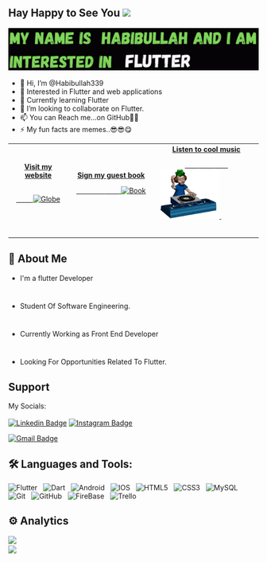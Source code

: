 ## Hay Happy to See You <img src="https://raw.githubusercontent.com/aemmadi/aemmadi/master/wave.gif" width="30px">



<p align="center">
<img  alt="My Name is Habibullah and I like Flutter" src="https://github.com/Habibullah339/Habibullah339/blob/main/ezgif.com-gif-maker.gif" /></p>
 
- 👋 Hi, I’m @Habibullah339
- 👀 Interested in Flutter and web applications
- 🌱 Currently learning Flutter
- 💞️ I’m looking to collaborate on Flutter.
- 📫 You can Reach me...on GitHub🤣🤣
- ⚡️ My fun facts are memes..😎😎😋
  <!---------------------------------------------------------------------------- Social Start ---------------------------------------------------------------------------------->
<table width="100%">
<tr>
<td align="center">
<a href="https://habibullah339.github.io/Habib_profile/">
<strong>Visit my website </strong>
<br />
<br />

<!-- Centering something has never been easy, has it? -->
<span>&nbsp;&nbsp;&nbsp;&nbsp;&nbsp;&nbsp;&nbsp;&nbsp;</span>
<img alt="Globe" height="80" src="https://github.com/BrunnerLivio/brunnerlivio/blob/master/images/globe.gif?raw=true">
</a>
<span>&nbsp;&nbsp;&nbsp;&nbsp;&nbsp;&nbsp;&nbsp;&nbsp;</span>
<span>&nbsp;&nbsp;&nbsp;&nbsp;&nbsp;&nbsp;&nbsp;&nbsp;</span>
</td>
<td align="center">
<!--<a href="https://github.com/BrunnerLivio/brunnerlivio/issues/new?template=Guestbook_entry.md"> -->
 <a href="https://habibullah339.github.io/Habib_profile/">
<strong>Sign my guest book</strong>
<br />

<span>&nbsp;&nbsp;&nbsp;&nbsp;&nbsp;&nbsp;&nbsp;</span> 
<span>&nbsp;&nbsp;&nbsp;&nbsp;&nbsp;&nbsp;&nbsp;</span> 
<span>&nbsp;&nbsp;&nbsp;&nbsp;&nbsp;&nbsp;&nbsp;</span> 
<img height="100" alt="Book" src="https://raw.githubusercontent.com/BrunnerLivio/brunnerlivio/master/images/book.gif"> 
</a>
<span>&nbsp;&nbsp;&nbsp;&nbsp;&nbsp;&nbsp;&nbsp;&nbsp;</span>
<span>&nbsp;&nbsp;&nbsp;&nbsp;&nbsp;&nbsp;&nbsp;&nbsp;</span>
<span>&nbsp;&nbsp;&nbsp;&nbsp;&nbsp;&nbsp;&nbsp;&nbsp;</span>
<span>&nbsp;&nbsp;&nbsp;&nbsp;&nbsp;&nbsp;&nbsp;&nbsp;</span>    
</td>

<td align="center">

 <a href="https://habibullah339.github.io/Habib_profile/">
<strong>Listen to cool music</strong>
<br />

<span>&nbsp;&nbsp;&nbsp;&nbsp;&nbsp;&nbsp;&nbsp;</span> 
<span>&nbsp;&nbsp;&nbsp;&nbsp;&nbsp;&nbsp;&nbsp;</span> 
<span>&nbsp;&nbsp;&nbsp;&nbsp;&nbsp;&nbsp;&nbsp;</span> 
<img height="100" alt="Music" src="gitgif.gif"> 
</a>
<span>&nbsp;&nbsp;&nbsp;&nbsp;&nbsp;&nbsp;&nbsp;&nbsp;</span>
<span>&nbsp;&nbsp;&nbsp;&nbsp;&nbsp;&nbsp;&nbsp;&nbsp;</span>
<span>&nbsp;&nbsp;&nbsp;&nbsp;&nbsp;&nbsp;&nbsp;&nbsp;</span>
<span>&nbsp;&nbsp;&nbsp;&nbsp;&nbsp;&nbsp;&nbsp;&nbsp;</span>    
</td>
</tr>
</table>
<!---------------------------------------------------------------------------- Social End ---------------------------------------------------------------------------------->

## 🚀 About Me
- I'm a flutter Developer
#
- Student Of Software Engineering.
#
- Currently Working as Front End Developer
#
- Looking For Opportunities Related To Flutter.


## Support

My Socials:
<br><br>
[![Linkedin Badge](https://img.shields.io/badge/-habibullah339-blue?style=flat-square&logo=Linkedin&logoColor=white&link=https://www.linkedin.com/in/habibullah339/)](https://www.linkedin.com/in/habibullah339/)
[![Instagram Badge](https://img.shields.io/badge/-hkflutter-purple?style=flat-square&logo=instagram&logoColor=white&link=https://instagram.com/hkflutter/)](https://instagram.com/hkflutter)


[![Gmail Badge](https://img.shields.io/badge/-Habibullah9689@engineer.com-c14438?style=flat-square&logo=Gmail&logoColor=white&link=mailto:Habibullah9689@engineer.com)](Habibullah9689@engineer.com)

## 🛠 Languages and Tools:

![Flutter](https://img.shields.io/badge/-Flutter-black?logo=flutter&style=social)&nbsp;&nbsp;
![Dart](https://img.shields.io/badge/-Dart-black?logo=dart&style=social)&nbsp;&nbsp;
![Android](https://img.shields.io/badge/-Android-black?logo=android&style=social)&nbsp;&nbsp;
![IOS](https://img.shields.io/badge/-IOS-black?logo=ios&style=social)&nbsp;&nbsp;
![HTML5](https://img.shields.io/badge/-HTML5-black?logo=html5&style=social)&nbsp;&nbsp;
![CSS3](https://img.shields.io/badge/-CSS3-black?logo=css3&style=social)&nbsp;&nbsp;
![MySQL](https://img.shields.io/badge/-MySQL-black?logo=mysql&style=social)&nbsp;&nbsp;
![Git](https://img.shields.io/badge/-Git-black?logo=git&style=social)&nbsp;&nbsp;
![GitHub](https://img.shields.io/badge/-GitHub-black?logo=github&style=social)&nbsp;&nbsp;
![FireBase](https://img.shields.io/badge/-FireBase-black?logo=firebase&style=social)&nbsp;&nbsp;
![Trello](https://img.shields.io/badge/-Trello-black?logo=trello&style=social)&nbsp;&nbsp;

##  ⚙️ Analytics
<p align="center">
<a href="https://github.com/habibullah339">
  <div>
  <img height="180em" src="https://github-readme-stats-eight-theta.vercel.app/api?username=habibullah339&show_icons=true&theme=algolia&include_all_commits=true&count_private=true"/>
  </div>
  <div>
  <img height="180em" src="https://github-readme-stats-eight-theta.vercel.app/api/top-langs/?username=habibullah339&layout=compact&langs_count=8&theme=algolia"/>
  </div>
</a>
</p>



<!---
Habibullah339/Habibullah339 is a ✨ special ✨ repository because its `README.md` (this file) appears on your GitHub profile.
You can click the Preview link to take a look at your changes.
--->

